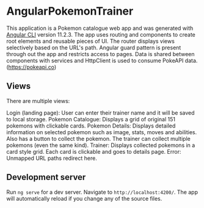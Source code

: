 # AngularPokemonTrainer

This application is a Pokemon catalogue web app and was generated with [Angular CLI](https://github.com/angular/angular-cli) version 11.2.3. The app uses routing and components to create root elements and reusable pieces of UI. The router displays views selectively based on the URL's path. Angular guard pattern is present through out the app and restricts access to pages. Data is shared between components with services and HttpClient is used to consume PokeAPI data. (https://pokeapi.co)

## Views

There are multiple views: 

Login (landing page): User can enter their trainer name and it will be saved to local storage.
Pokemon Catalogue: Displays a grid of original 151 pokemons with clickable cards.
Pokemon Details: Displays detailed information on selected pokemon such as image, stats, moves and abilities. Also has a button to collect the pokemon. The trainer can collect multiple pokemons (even the same kind).
Trainer: Displays collected pokemons in a card style grid. Each card is clickable and goes to details page.
Error: Unmapped URL paths redirect here.

## Development server

Run `ng serve` for a dev server. Navigate to `http://localhost:4200/`. The app will automatically reload if you change any of the source files.

##
